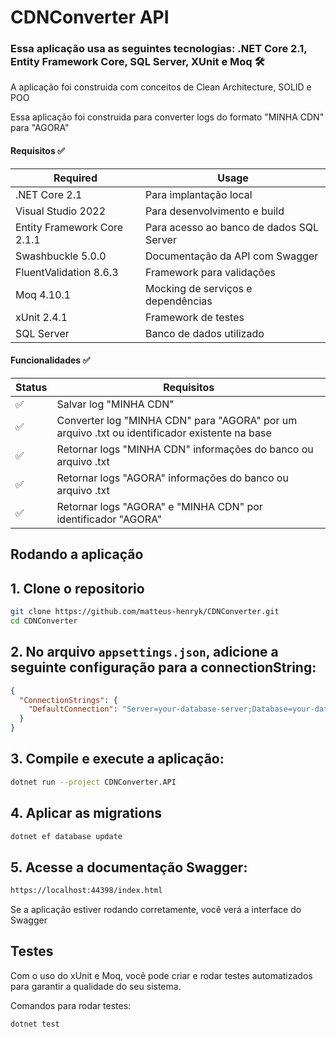 # CDNConverter API 

### Essa aplicação usa as seguintes tecnologias: .NET Core 2.1, Entity Framework Core, SQL Server, XUnit e Moq  🛠

A aplicação foi construida com conceitos de Clean Architecture, SOLID e POO

Essa aplicação foi construida para converter logs do formato "MINHA CDN" para "AGORA"


#### Requisitos ✅

| Required  | Usage |
| ------------- | -------------- |
| .NET Core 2.1     | Para implantação local |
| Visual Studio 2022     | Para desenvolvimento e build |
| Entity Framework Core 2.1.1   | Para acesso ao banco de dados SQL Server |
| Swashbuckle 5.0.0   | Documentação da API com Swagger |
| FluentValidation 8.6.3   | Framework para validações |
| Moq 4.10.1    | Mocking de serviços e dependências |
| xUnit 2.4.1    | Framework de testes |
| SQL Server    | Banco de dados utilizado |

#### Funcionalidades  ✅

| Status | Requisitos |
| ------------- | -------------- |
| ✅     | Salvar log "MINHA CDN" |
| ✅    | Converter log "MINHA CDN" para "AGORA" por um arquivo .txt ou identificador existente na base |
| ✅    | Retornar logs "MINHA CDN" informações do banco ou arquivo .txt |
| ✅ | Retornar logs "AGORA" informações do banco ou arquivo .txt |
| ✅ | Retornar logs "AGORA" e "MINHA CDN" por identificador "AGORA" |


## Rodando a aplicação 

## 1. Clone o repositorio
```bash
git clone https://github.com/matteus-henryk/CDNConverter.git
cd CDNConverter
```

## 2. No arquivo `appsettings.json`, adicione a seguinte configuração para a connectionString:

```json
{
  "ConnectionStrings": {
    "DefaultConnection": "Server=your-database-server;Database=your-database-name;User Id=your-username;Password=your-password;"
  }
}
```

## 3. Compile e execute a aplicação:
```bash
dotnet run --project CDNConverter.API
```

## 4. Aplicar as migrations
```bash
dotnet ef database update
```

## 5. Acesse a documentação Swagger:
```bash
https://localhost:44398/index.html
```
Se a aplicação estiver rodando corretamente, você verá a interface do Swagger

## Testes 
Com o uso do xUnit e Moq, você pode criar e rodar testes automatizados para garantir a qualidade do seu sistema.

Comandos para rodar testes:
```bash
dotnet test
```
